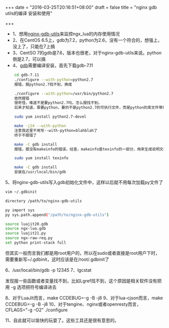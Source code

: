 +++
date = "2016-03-25T20:16:51+08:00"
draft = false
title = "nginx gdb utils的编译 安装和使用"

+++


* 1、想用[nginx-gdb-utils](https://github.com/openresty/nginx-gdb-utils)来监控ngx_lua的内存使用情况
* 2、在CentOS 6.5上，gdb为7.2，python为2.6，没有一个符合的，想强上，没上了，只能在7上搞
* 3、CentSO 7的gdb是7.6，版本也很老，对于nginx-gdb-utils来说。python倒是2.7，可以搞
* 4、[gdb](http://www.linuxfromscratch.org/blfs/view/svn/general/gdb.html)需要编译安装，首先下载gdb-7.11

```bash
    cd gdb-7.11
    ./configure --with-python=python2.7
    报错，报python2.7找不到，换成

    ./configure --with-python=/usr/bin/python2.7
    依然报错
    很奇怪，难道不是要python2.7吗，怎么报找不到。
    后来才知道，需要python，要的不是python2.7的可执行文件，而是python的库文件等待

    sudo yum install python2.7-devel

    make -j24 --with-python
    注意我这里不用写--with-python=blahblah了
    终于不报错了

    make -C gdb install 
    报错，报没有makeinfo的错误，经查，makeinfo是texinfo的一部分，用来生成说明文档的，因为它而不能安装，蛋疼

    sudo yum install texinfo

    make -C gdb install
    安装在/usr/local/bin/gdb

```

5、将nginx-gdb-utils写入gdb初始化文件中，这样以后就不用每次加载py文件了

```bash
vim ~/.gdbinit

directory /path/to/nginx-gdb-utils

py import sys
py sys.path.append("/path/to/nginx-gdb-utils")

source luajit20.gdb
source ngx-lua.gdb
source luajit21.py
source ngx-raw-req.py
set python print-stack full
```

但其实一般而言我们都是用root用户的，所以在sudo或者直接是root用户下时，需要重新写~/.gdbinit，这时应该是在/root/.gdbinit了

6、/usr/local/bin/gdb -p 12345
7、lgcstat

发现报一些函数或者变量找不到，比如Lgref找不到，这个原因是相关软件没有把用 -g 选项把符号编译进去

8、对于LuaJit而言，make CCDEBUG=-g -B -j8
9、对于lua-cjson而言，make CCDEBUG=-g -B -j8
10、对于tengine、nginx或者openresty而言，CFLAGS="-g -O2" ./configure 

11、自此就可以愉快的玩耍了。这些工具还是很有意思的。
